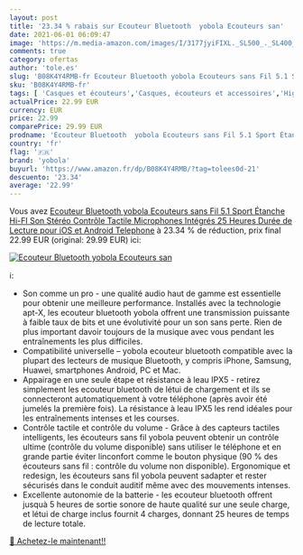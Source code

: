 ```yaml
---
layout: post
title: '23.34 % rabais sur Ecouteur Bluetooth  yobola Ecouteurs san'
date: 2021-06-01 06:09:47
image: 'https://m.media-amazon.com/images/I/3177jyiFIXL._SL500_._SL400_.jpg'
comments: true
category: ofertas
author: 'tole.es'
slug: 'B08K4Y4RMB-fr Ecouteur Bluetooth yobola Ecouteurs sans Fil 5.1 Sport...'
sku: 'B08K4Y4RMB-fr'
tags: [ 'Casques et écouteurs','Casques, écouteurs et accessoires','High-Tech','yobola', ]
actualPrice: 22.99 EUR
currency: EUR
price: 22.99
comparePrice: 29.99 EUR
prodname: 'Ecouteur Bluetooth  yobola Ecouteurs sans Fil 5.1 Sport Étanche Hi-FI Son Stéréo  Contrôle Tactile  Microphones Intégrés  25 Heures Durée de Lecture  pour iOS et Android Telephone'
country: 'fr'
flag: '🇫🇷'
brand: 'yobola'
buyurl: 'https://www.amazon.fr/dp/B08K4Y4RMB/?tag=tolees0d-21'
descuento: '23.34'
average: '22.99'
---
```


Vous avez [Ecouteur Bluetooth  yobola Ecouteurs sans Fil 5.1 Sport Étanche Hi-FI Son Stéréo  Contrôle Tactile  Microphones Intégrés  25 Heures Durée de Lecture  pour iOS et Android Telephone](https://www.amazon.fr/dp/B08K4Y4RMB/?tag=tolees0d-21)  à  23.34 % de réduction, prix final  22.99 EUR (original: 29.99 EUR) ici:

[![Ecouteur Bluetooth  yobola Ecouteurs san](https://m.media-amazon.com/images/I/3177jyiFIXL._SL500_._SL400_.jpg)](https://www.amazon.fr/dp/B08K4Y4RMB/?tag=tolees0d-21)

ℹ️:

- Son comme un pro - une qualité audio haut de gamme est essentielle pour obtenir une meilleure performance. Installés avec la technologie apt-X, les ecouteur bluetooth yobola offrent une transmission puissante à faible taux de bits et une évolutivité pour un son sans perte. Rien de plus important davoir toujours de la musique avec vous pendant les entraînements les plus difficiles.
- Compatibilité universelle – yobola ecouteur bluetooth compatible avec la plupart des lecteurs de musique Bluetooth, y compris iPhone, Samsung, Huawei, smartphones Android, PC et Mac.
- Appairage en une seule étape et résistance à leau IPX5 - retirez simplement les ecouteur bluetooth de létui de chargement et ils se connecteront automatiquement à votre téléphone (après avoir été jumelés la première fois). La résistance à leau IPX5 les rend idéales pour les entraînements intenses et les courses.
- Contrôle tactile et contrôle du volume - Grâce à des capteurs tactiles intelligents, les écouteurs sans fil yobola peuvent obtenir un contrôle ultime (contrôle du volume disponible) sans utiliser le téléphone et en grande partie éviter linconfort comme le bouton physique (90 % des écouteurs sans fil : contrôle du volume non disponible). Ergonomique et redesign, les écouteurs sans fil yobola peuvent sadapter et rester sécurisés dans le conduit auditif même avec des mouvements intenses.
- Excellente autonomie de la batterie - les ecouteur bluetooth offrent jusquà 5 heures de sortie sonore de haute qualité sur une seule charge, et létui de charge inclus fournit 4 charges, donnant 25 heures de temps de lecture totale.

[🛒 Achetez-le maintenant!!](https://www.amazon.fr/dp/B08K4Y4RMB/?tag=tolees0d-21)

